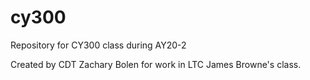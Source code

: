 # cy300
Repository for CY300 class during AY20-2

Created by CDT Zachary Bolen for work in LTC James Browne's class.
